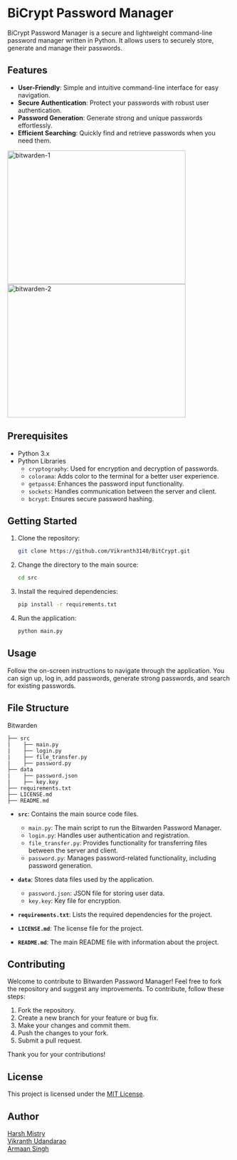 # BiCrypt Password Manager

BiCrypt Password Manager is a secure and lightweight command-line password manager written in Python. It allows users to securely store, generate and manage their passwords.

## Features

- **User-Friendly**: Simple and intuitive command-line interface for easy navigation.
- **Secure Authentication**: Protect your passwords with robust user authentication.
- **Password Generation**: Generate strong and unique passwords effortlessly.
- **Efficient Searching**: Quickly find and retrieve passwords when you need them.

<img width="400" height="300" alt="bitwarden-1" src="https://github.com/FakePickle/Bitwarden_from_Wish/assets/122410275/ea305564-15ae-4ddf-85da-5a2a6030f095">
<img width="400" height="300" alt="bitwarden-2" src="https://github.com/FakePickle/Bitwarden_from_Wish/assets/122410275/f446d54f-ec28-464c-b810-a8caa338ba3d">

## Prerequisites

- Python 3.x
- Python Libraries
    - `cryptography`: Used for encryption and decryption of passwords.
    - `colorama`: Adds color to the terminal for a better user experience.
    - `getpass4`: Enhances the password input functionality.
    - `sockets`: Handles communication between the server and client.
    - `bcrypt`: Ensures secure password hashing.

## Getting Started

1. Clone the repository:

    ```bash
    git clone https://github.com/Vikranth3140/BitCrypt.git
    ```

2. Change the directory to the main source:

    ```bash
    cd src
    ```

2. Install the required dependencies:

    ```bash
    pip install -r requirements.txt
    ```

3. Run the application:

    ```bash
    python main.py
    ```

## Usage

Follow the on-screen instructions to navigate through the application. You can sign up, log in, add passwords, generate strong passwords, and search for existing passwords.

## File Structure

Bitwarden

    ├── src
    |    ├── main.py
    |    ├── login.py
    |    ├── file_transfer.py
    |    ├── password.py
    ├── data 
    |    ├── password.json
    |    ├── key.key
    ├── requirements.txt
    ├── LICENSE.md
    ├── README.md

- **`src`**: Contains the main source code files.
    - `main.py`: The main script to run the Bitwarden Password Manager.
    - `login.py`: Handles user authentication and registration.
    - `file_transfer.py`: Provides functionality for transferring files between the server and client.
    - `password.py`: Manages password-related functionality, including password generation.

- **`data`**: Stores data files used by the application.
    - `password.json`: JSON file for storing user data.
    - `key.key`: Key file for encryption.

- **`requirements.txt`**: Lists the required dependencies for the project.

- **`LICENSE.md`**: The license file for the project.

- **`README.md`**: The main README file with information about the project.


## Contributing

Welcome to contribute to Bitwarden Password Manager! Feel free to fork the repository and suggest any improvements. To contribute, follow these steps:

1.  Fork the repository.
2.  Create a new branch for your feature or bug fix.
3.  Make your changes and commit them.
4.  Push the changes to your fork.
5.  Submit a pull request.

Thank you for your contributions!

## License

This project is licensed under the [MIT License](LICENSE.md).

## Author

[Harsh Mistry](https://github.com/FakePickle)
\
[Vikranth Udandarao](https://github.com/Vikranth3140)
\
[Armaan Singh](https://github.com/aturtle4)

